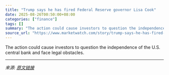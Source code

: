 ```yaml
---
title: "Trump says he has fired Federal Reserve governor Lisa Cook"
date: 2025-08-26T00:50:00+08:00
categories: ["finance"]
tags: []
summary: "The action could cause investors to question the independence of the U.S. central bank and face legal obstacles."
source_url: "https://www.marketwatch.com/story/trump-says-he-has-fired-federal-reserve-governor-lisa-cook-9a032f11?mod=mw_rss_topstories"
---
```


The action could cause investors to question the independence of the U.S. central bank and face legal obstacles.

---

*来源: [原文链接](https://www.marketwatch.com/story/trump-says-he-has-fired-federal-reserve-governor-lisa-cook-9a032f11?mod=mw_rss_topstories)*
